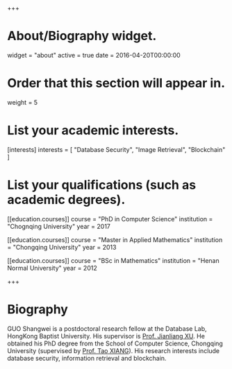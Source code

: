 +++
# About/Biography widget.
widget = "about"
active = true
date = 2016-04-20T00:00:00

# Order that this section will appear in.
weight = 5

# List your academic interests.
[interests]
  interests = [
    "Database Security",
    "Image Retrieval",
    "Blockchain"
  ]

# List your qualifications (such as academic degrees).
[[education.courses]]
  course = "PhD in Computer Science"
  institution = "Chognqing University"
  year = 2017

[[education.courses]]
  course = "Master in Applied Mathematics"
  institution = "Chongqing University"
  year = 2013

[[education.courses]]
  course = "BSc in Mathematics"
  institution = "Henan Normal University"
  year = 2012
 
+++

# Biography

GUO Shangwei is a postdoctoral research fellow at the Database Lab, HongKong Baptist University. His supervisor is [Prof. Jianliang XU](http://www.comp.hkbu.edu.hk/~xujl/). He obtained his PhD degree from the School of Computer Science, Chongqing University (supervised by [Prof. Tao XIANG](http://www.cs.cqu.edu.cn/info/1140/1746.htm)). His research interests include database security, information retrieval and blockchain.
